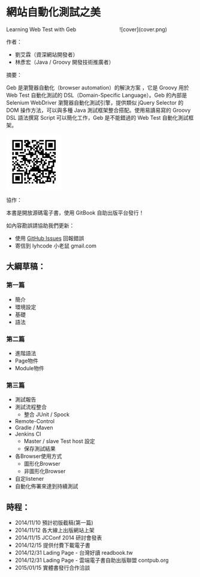 # 網站自動化測試之美

<div style="float:right; width: 40%">![cover](cover.png)</div>

Learning Web Test with Geb

作者：

* 劉艾霖（資深網站開發者）
* 林彥宏（Java / Groovy 開發技術推廣者）

摘要：

Geb 是瀏覽器自動化（browser automation）的解決方案 ，它是 Groovy 用於 Web Test 自動化測試的 DSL（Domain-Specific Language）。Geb 的內部是 Selenium WebDriver 瀏覽器自動化測試引擎，提供類似 jQuery Selector 的 DOM 操作方法，可以與多種 Java 測試框架整合搭配。使用易讀易寫的 Groovy DSL 語法撰寫 Script 可以簡化工作，Geb 是不能錯過的 Web Test 自動化測試框架。

![qrcode](qrcode.png)

協作：

本書是開放源碼電子書，使用 GitBook 自助出版平台發行！

如內容勘誤請協助我們更新：

* 使用 [GitHub Issues](https://github.com/lyhcode/learning-geb/issues) 回報錯誤
* 寄信到 lyhcode 小老鼠 gmail.com

## 大綱草稿：
### 第一篇
* 簡介
* 環境設定
* 基礎
* 語法

### 第二篇
* 進階語法
* Page物件
* Module物件

### 第三篇
* 測試報告
* 測試流程整合
    * 整合 JUnit / Spock
* Remote-Control
* Gradle / Maven
* Jenkins CI
	* Master / slave Test host 設定
	* 保存測試結果
* 各Browser使用方式
	* 圖形化Browser
	* 非圖形化Browser
* 自定listener
* 自動化佈署來達到持續測試

## 時程：

* 2014/11/10 預計初版截稿(第一篇)
* 2014/11/12 各大線上出版網站上架
* 2014/11/15 JCConf 2014 研討會發表
* 2014/12/15 提供付費下載電子書
* 2014/12/31 Lading Page - 台灣好讀 readbook.tw
* 2014/12/31 Lading Page - 雲端電子書自助出版聯盟 contpub.org
* 2015/01/15 實體書發行合作洽談
